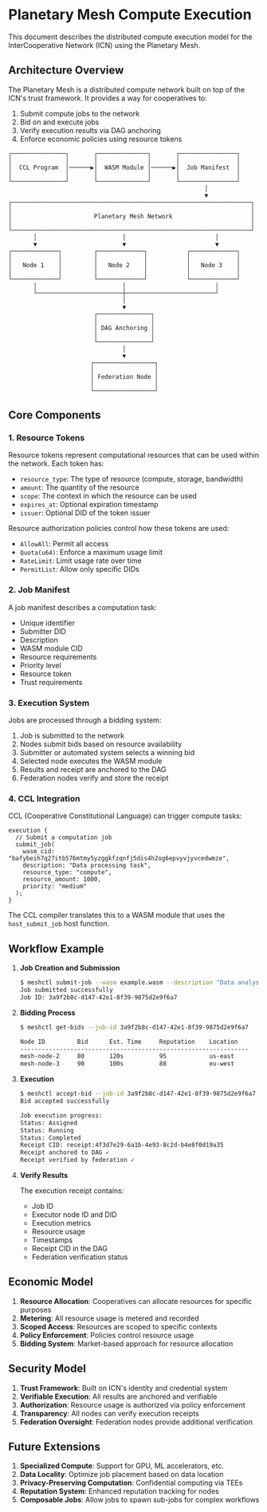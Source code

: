 # Planetary Mesh Compute Execution

This document describes the distributed compute execution model for the InterCooperative Network (ICN) using the Planetary Mesh.

## Architecture Overview

The Planetary Mesh is a distributed compute network built on top of the ICN's trust framework. It provides a way for cooperatives to:

1. Submit compute jobs to the network
2. Bid on and execute jobs
3. Verify execution results via DAG anchoring
4. Enforce economic policies using resource tokens

```
┌───────────────┐       ┌──────────────┐       ┌────────────────┐
│               │       │              │       │                │
│  CCL Program  │──────▶│  WASM Module │──────▶│  Job Manifest  │
│               │       │              │       │                │
└───────────────┘       └──────────────┘       └────────────────┘
                                                       │
                                                       ▼
┌───────────────────────────────────────────────────────────────────┐
│                                                                   │
│                       Planetary Mesh Network                      │
│                                                                   │
└───────────────────────────────────────────────────────────────────┘
       │                        │                         │
       ▼                        ▼                         ▼
┌─────────────┐         ┌─────────────┐           ┌─────────────┐
│             │         │             │           │             │
│   Node 1    │         │   Node 2    │           │   Node 3    │
│             │         │             │           │             │
└─────────────┘         └─────────────┘           └─────────────┘
       │                        │                         │
       └────────────────────────┼─────────────────────────┘
                                │
                                ▼
                        ┌───────────────┐
                        │               │
                        │ DAG Anchoring │
                        │               │
                        └───────────────┘
                                │
                                ▼
                       ┌─────────────────┐
                       │                 │
                       │ Federation Node │
                       │                 │
                       └─────────────────┘
```

## Core Components

### 1. Resource Tokens

Resource tokens represent computational resources that can be used within the network. Each token has:

- `resource_type`: The type of resource (compute, storage, bandwidth)
- `amount`: The quantity of the resource
- `scope`: The context in which the resource can be used
- `expires_at`: Optional expiration timestamp
- `issuer`: Optional DID of the token issuer

Resource authorization policies control how these tokens are used:

- `AllowAll`: Permit all access
- `Quota(u64)`: Enforce a maximum usage limit
- `RateLimit`: Limit usage rate over time
- `PermitList`: Allow only specific DIDs

### 2. Job Manifest

A job manifest describes a computation task:

- Unique identifier
- Submitter DID
- Description
- WASM module CID
- Resource requirements
- Priority level
- Resource token
- Trust requirements

### 3. Execution System

Jobs are processed through a bidding system:

1. Job is submitted to the network
2. Nodes submit bids based on resource availability
3. Submitter or automated system selects a winning bid
4. Selected node executes the WASM module
5. Results and receipt are anchored to the DAG
6. Federation nodes verify and store the receipt

### 4. CCL Integration

CCL (Cooperative Constitutional Language) can trigger compute tasks:

```ccl
execution {
  // Submit a computation job
  submit_job(
    wasm_cid: "bafybeih7q27itb576mtmy5yzggkfzqnfj5dis4h2og6epvyvjyvcedwmze",
    description: "Data processing task",
    resource_type: "compute",
    resource_amount: 1000,
    priority: "medium"
  );
}
```

The CCL compiler translates this to a WASM module that uses the `host_submit_job` host function.

## Workflow Example

1. **Job Creation and Submission**

   ```bash
   $ meshctl submit-job --wasm example.wasm --description "Data analysis" --resource-amount 500
   Job submitted successfully
   Job ID: 3a9f2b8c-d147-42e1-8f39-9875d2e9f6a7
   ```

2. **Bidding Process**

   ```bash
   $ meshctl get-bids --job-id 3a9f2b8c-d147-42e1-8f39-9875d2e9f6a7
   
   Node ID         Bid      Est. Time     Reputation    Location
   ----------------------------------------------------------------
   mesh-node-2     80       120s          95            us-east
   mesh-node-3     90       100s          88            eu-west
   ```

3. **Execution**

   ```bash
   $ meshctl accept-bid --job-id 3a9f2b8c-d147-42e1-8f39-9875d2e9f6a7 --node-id mesh-node-2
   Bid accepted successfully
   
   Job execution progress:
   Status: Assigned
   Status: Running
   Status: Completed
   Receipt CID: receipt:4f3d7e29-6a1b-4e93-8c2d-b4e8f0d19a35
   Receipt anchored to DAG ✓
   Receipt verified by federation ✓
   ```

4. **Verify Results**

   The execution receipt contains:
   - Job ID
   - Executor node ID and DID
   - Execution metrics
   - Resource usage
   - Timestamps
   - Receipt CID in the DAG
   - Federation verification status

## Economic Model

1. **Resource Allocation**: Cooperatives can allocate resources for specific purposes
2. **Metering**: All resource usage is metered and recorded
3. **Scoped Access**: Resources are scoped to specific contexts
4. **Policy Enforcement**: Policies control resource usage
5. **Bidding System**: Market-based approach for resource allocation

## Security Model

1. **Trust Framework**: Built on ICN's identity and credential system
2. **Verifiable Execution**: All results are anchored and verifiable
3. **Authorization**: Resource usage is authorized via policy enforcement
4. **Transparency**: All nodes can verify execution receipts
5. **Federation Oversight**: Federation nodes provide additional verification

## Future Extensions

1. **Specialized Compute**: Support for GPU, ML accelerators, etc.
2. **Data Locality**: Optimize job placement based on data location
3. **Privacy-Preserving Computation**: Confidential computing via TEEs
4. **Reputation System**: Enhanced reputation tracking for nodes
5. **Composable Jobs**: Allow jobs to spawn sub-jobs for complex workflows 